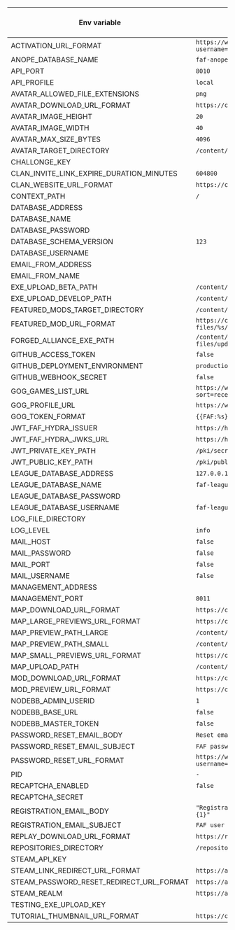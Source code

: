 | Env variable  | Default value | Optional if env is defined | Default value (local) |
| ---- | ---- | ---- | ---- |
| ACTIVATION_URL_FORMAT | `https://www.${FAF_DOMAIN}/account/activate?username=%s&token=%s` | `FAF_DOMAIN` | `http://localhost:8020/account/activate?username=%s&token=%s` |
| ANOPE_DATABASE_NAME | `faf-anope` |  |  |
| API_PORT | `8010` |  |  |
| API_PROFILE | `local` |  |  |
| AVATAR_ALLOWED_FILE_EXTENSIONS | `png` |  | `png` |
| AVATAR_DOWNLOAD_URL_FORMAT | `https://content.${FAF_DOMAIN}/faf/avatars/%s` | `FAF_DOMAIN` | `https://content.test.faforever.com/faf/avatars/%s` |
| AVATAR_IMAGE_HEIGHT | `20` |  |  |
| AVATAR_IMAGE_WIDTH | `40` |  |  |
| AVATAR_MAX_SIZE_BYTES | `4096` |  |  |
| AVATAR_TARGET_DIRECTORY | `/content/avatars` |  | `build/cache/avatars` |
| CHALLONGE_KEY |  |  |  |
| CLAN_INVITE_LINK_EXPIRE_DURATION_MINUTES | `604800` |  |  |
| CLAN_WEBSITE_URL_FORMAT | `https://clans.${FAF_DOMAIN}/clan/%s` | `FAF_DOMAIN` | `http://clans.test.faforever.com/clan/%s` |
| CONTEXT_PATH | `/` |  |  |
| DATABASE_ADDRESS |  |  | `127.0.0.1` |
| DATABASE_NAME |  |  | `faf` |
| DATABASE_PASSWORD |  |  | `banana` |
| DATABASE_SCHEMA_VERSION | `123` |  |  |
| DATABASE_USERNAME |  |  | `faf-java-api` |
| EMAIL_FROM_ADDRESS |  |  | `faf@example.com` |
| EMAIL_FROM_NAME |  |  | `FAForever` |
| EXE_UPLOAD_BETA_PATH | `/content/legacy-featured-mod-files/updates_fafbeta_files` |  | `build/exe/beta` |
| EXE_UPLOAD_DEVELOP_PATH | `/content/legacy-featured-mod-files/updates_fafdevelop_files` |  | `build/exe/develop` |
| FEATURED_MODS_TARGET_DIRECTORY | `/content/legacy-featured-mod-files` |  | `build/cache/deployment` |
| FEATURED_MOD_URL_FORMAT | `https://content.${FAF_DOMAIN}/legacy-featured-mod-files/%s/%s` | `FAF_DOMAIN` | `https://content.test.faforever.com/faf/updaterNew/%s/%s` |
| FORGED_ALLIANCE_EXE_PATH | `/content/legacy-featured-mod-files/updates_faf_files/ForgedAlliance.exe` |  |  |
| GITHUB_ACCESS_TOKEN | `false` |  |  |
| GITHUB_DEPLOYMENT_ENVIRONMENT | `production` |  | `development` |
| GITHUB_WEBHOOK_SECRET | `false` |  |  |
| GOG_GAMES_LIST_URL | `https://www.gog.com/u/%s/games/stats?sort=recent_playtime&order=desc&page=%d` |  |  |
| GOG_PROFILE_URL | `https://www.gog.com/u/%s` |  |  |
| GOG_TOKEN_FORMAT | `{{FAF:%s}}` |  |  |
| JWT_FAF_HYDRA_ISSUER | `https://hydra.${FAF_DOMAIN}/` | `FAF_DOMAIN` | `https://hydra.test.faforever.com/` |
| JWT_FAF_HYDRA_JWKS_URL | `https://hydra.${FAF_DOMAIN}/.well-known/jwks.json` | `FAF_DOMAIN` | `https://hydra.test.faforever.com/.well-known/jwks.json` |
| JWT_PRIVATE_KEY_PATH | `/pki/secret.key` |  | `test-pki-private.key` |
| JWT_PUBLIC_KEY_PATH | `/pki/public.key` |  | `test-pki-public.key` |
| LEAGUE_DATABASE_ADDRESS | `127.0.0.1` |  | `127.0.0.1` |
| LEAGUE_DATABASE_NAME | `faf-league` |  | `faf-league` |
| LEAGUE_DATABASE_PASSWORD |  |  | `banana` |
| LEAGUE_DATABASE_USERNAME | `faf-league-service` |  | `faf-league-service` |
| LOG_FILE_DIRECTORY |  |  |  |
| LOG_LEVEL | `info` |  |  |
| MAIL_HOST | `false` |  |  |
| MAIL_PASSWORD | `false` |  |  |
| MAIL_PORT | `false` |  |  |
| MAIL_USERNAME | `false` |  |  |
| MANAGEMENT_ADDRESS |  |  |  |
| MANAGEMENT_PORT | `8011` |  |  |
| MAP_DOWNLOAD_URL_FORMAT | `https://content.${FAF_DOMAIN}/maps/%s` | `FAF_DOMAIN` | `https://content.test.faforever.com/maps/%s` |
| MAP_LARGE_PREVIEWS_URL_FORMAT | `https://content.${FAF_DOMAIN}/maps/previews/large/%s` | `FAF_DOMAIN` | `https://content.test.faforever.com/faf/maps/previews/large/%s` |
| MAP_PREVIEW_PATH_LARGE | `/content/maps/previews/large` |  | `build/cache/map_previews/large` |
| MAP_PREVIEW_PATH_SMALL | `/content/maps/previews/small` |  | `build/cache/map_previews/small` |
| MAP_SMALL_PREVIEWS_URL_FORMAT | `https://content.${FAF_DOMAIN}/maps/previews/small/%s` | `FAF_DOMAIN` | `https://content.test.faforever.com/faf/maps/previews/small/%s` |
| MAP_UPLOAD_PATH | `/content/maps` |  | `build/cache/map/maps` |
| MOD_DOWNLOAD_URL_FORMAT | `https://content.${FAF_DOMAIN}/mods/%s` | `FAF_DOMAIN` | `https://content.test.faforever.com/faf/vault/mods/%s` |
| MOD_PREVIEW_URL_FORMAT | `https://content.${FAF_DOMAIN}/mods/%s` | `FAF_DOMAIN` | `https://content.test.faforever.com/faf/vault/mods/%s` |
| NODEBB_ADMIN_USERID | `1` |  |  |
| NODEBB_BASE_URL | `false` |  |  |
| NODEBB_MASTER_TOKEN | `false` |  |  |
| PASSWORD_RESET_EMAIL_BODY | `Reset email body for user {0} with reset link {1}` |  | `Reset email body for user {0} with reset link {1}` |
| PASSWORD_RESET_EMAIL_SUBJECT | `FAF password reset` |  | `FAF password reset` |
| PASSWORD_RESET_URL_FORMAT | `https://www.${FAF_DOMAIN}/account/password/confirmReset?username=%s&token=%s` | `FAF_DOMAIN` | `http://localhost:8020/account/password/confirmReset?username=%s&token=%s` |
| PID | `- ` |  |  |
| RECAPTCHA_ENABLED | `false` |  | `false` |
| RECAPTCHA_SECRET |  |  |  |
| REGISTRATION_EMAIL_BODY | `"Registration email body for user {0} with activation link {1}"` |  | `"Registration email body for user {0} with activation link {1}"` |
| REGISTRATION_EMAIL_SUBJECT | `FAF user registration` |  | `FAF user registration` |
| REPLAY_DOWNLOAD_URL_FORMAT | `https://replays.${FAF_DOMAIN}/%s` | `FAF_DOMAIN` | `https://content.test.faforever.com/replays/%s` |
| REPOSITORIES_DIRECTORY | `/repositories` |  | `build/cache/repos` |
| STEAM_API_KEY |  |  | `banana` |
| STEAM_LINK_REDIRECT_URL_FORMAT | `https://api.${FAF_DOMAIN}/users/linkToSteam?token=%s` | `FAF_DOMAIN` | `http://localhost:8010/users/linkToSteam?token=%s` |
| STEAM_PASSWORD_RESET_REDIRECT_URL_FORMAT | `https://api.${FAF_DOMAIN}/users/requestPasswordResetViaSteam` | `FAF_DOMAIN` | `http://localhost:8010/users/requestPasswordResetViaSteam` |
| STEAM_REALM | `https://api.${FAF_DOMAIN}` | `FAF_DOMAIN` | `http://localhost` |
| TESTING_EXE_UPLOAD_KEY |  |  | `banana` |
| TUTORIAL_THUMBNAIL_URL_FORMAT | `https://content.${FAF_DOMAIN}/faf/tutorials/thumbs/%s` | `FAF_DOMAIN` | `https://content.test.faforever.com/faf/tutorials/thumbs/%s` |
